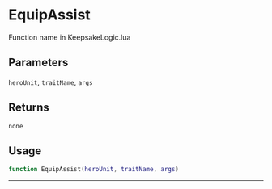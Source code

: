 # EquipAssist
Function name in KeepsakeLogic.lua
## Parameters
`heroUnit`, `traitName`, `args`
## Returns
`none`
## Usage
```lua
function EquipAssist(heroUnit, traitName, args)
```
---

